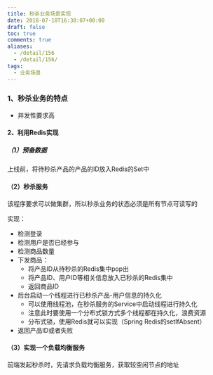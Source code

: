```yaml
---
title: 秒杀业务场景实现
date: 2018-07-18T16:30:07+08:00
draft: false
toc: true
comments: true
aliases:
  - /detail/156
  - /detail/156/
tags:
  - 业务场景
---
```


### 1、秒杀业务的特点

* 并发性要求高

#### 2、利用Redis实现

##### （1）预备数据

上线前，将待秒杀产品的产品的ID放入Redis的Set中

#### （2）秒杀服务

该程序要求可以做集群，所以秒杀业务的状态必须是所有节点可读写的

实现：

* 检测登录
* 检测用户是否已经参与
* 检测商品数量
* 下发商品：
	* 将产品ID从待秒杀的Redis集中pop出
	* 将产品ID、用户ID等相关信息放入已秒杀的Redis集中
	* 返回商品ID
* 后台启动一个线程进行已秒杀产品-用户信息的持久化
	* 可以使用线程池，在秒杀服务的Service中启动线程进行持久化
	* 注意此时要使用一个分布式锁方式多个线程都在持久化，浪费资源
	* 分布式锁，使用Redis就可以实现（Spring Redis的setIfAbsent）
* 返回产品ID或者失败

#### （3）实现一个负载均衡服务

前端发起秒杀时，先请求负载均衡服务，获取较空闲节点的地址
